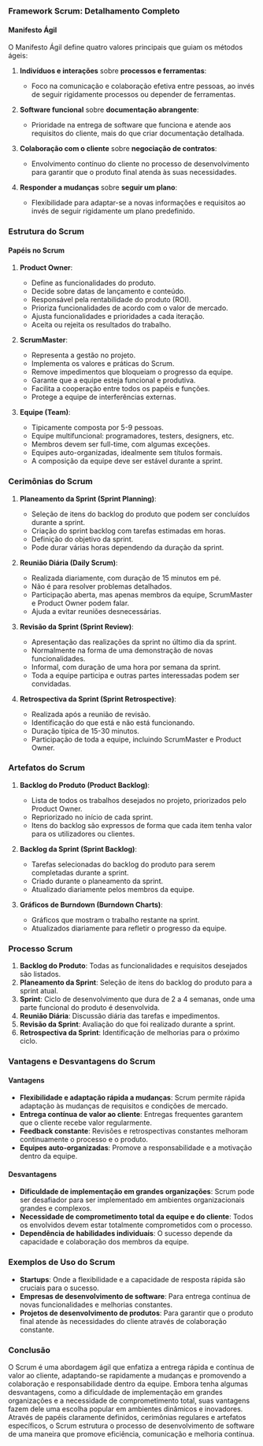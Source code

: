 ### Framework Scrum: Detalhamento Completo

#### **Manifesto Ágil**
O Manifesto Ágil define quatro valores principais que guiam os métodos ágeis:

1. **Indivíduos e interações** sobre **processos e ferramentas**:
   - Foco na comunicação e colaboração efetiva entre pessoas, ao invés de seguir rigidamente processos ou depender de ferramentas.

2. **Software funcional** sobre **documentação abrangente**:
   - Prioridade na entrega de software que funciona e atende aos requisitos do cliente, mais do que criar documentação detalhada.

3. **Colaboração com o cliente** sobre **negociação de contratos**:
   - Envolvimento contínuo do cliente no processo de desenvolvimento para garantir que o produto final atenda às suas necessidades.

4. **Responder a mudanças** sobre **seguir um plano**:
   - Flexibilidade para adaptar-se a novas informações e requisitos ao invés de seguir rigidamente um plano predefinido.

### Estrutura do Scrum

#### **Papéis no Scrum**
1. **Product Owner**:
   - Define as funcionalidades do produto.
   - Decide sobre datas de lançamento e conteúdo.
   - Responsável pela rentabilidade do produto (ROI).
   - Prioriza funcionalidades de acordo com o valor de mercado.
   - Ajusta funcionalidades e prioridades a cada iteração.
   - Aceita ou rejeita os resultados do trabalho.

2. **ScrumMaster**:
   - Representa a gestão no projeto.
   - Implementa os valores e práticas do Scrum.
   - Remove impedimentos que bloqueiam o progresso da equipe.
   - Garante que a equipe esteja funcional e produtiva.
   - Facilita a cooperação entre todos os papéis e funções.
   - Protege a equipe de interferências externas.

3. **Equipe (Team)**:
   - Tipicamente composta por 5-9 pessoas.
   - Equipe multifuncional: programadores, testers, designers, etc.
   - Membros devem ser full-time, com algumas exceções.
   - Equipes auto-organizadas, idealmente sem títulos formais.
   - A composição da equipe deve ser estável durante a sprint.

### Cerimônias do Scrum

1. **Planeamento da Sprint (Sprint Planning)**:
   - Seleção de itens do backlog do produto que podem ser concluídos durante a sprint.
   - Criação do sprint backlog com tarefas estimadas em horas.
   - Definição do objetivo da sprint.
   - Pode durar várias horas dependendo da duração da sprint.

2. **Reunião Diária (Daily Scrum)**:
   - Realizada diariamente, com duração de 15 minutos em pé.
   - Não é para resolver problemas detalhados.
   - Participação aberta, mas apenas membros da equipe, ScrumMaster e Product Owner podem falar.
   - Ajuda a evitar reuniões desnecessárias.

3. **Revisão da Sprint (Sprint Review)**:
   - Apresentação das realizações da sprint no último dia da sprint.
   - Normalmente na forma de uma demonstração de novas funcionalidades.
   - Informal, com duração de uma hora por semana da sprint.
   - Toda a equipe participa e outras partes interessadas podem ser convidadas.

4. **Retrospectiva da Sprint (Sprint Retrospective)**:
   - Realizada após a reunião de revisão.
   - Identificação do que está e não está funcionando.
   - Duração típica de 15-30 minutos.
   - Participação de toda a equipe, incluindo ScrumMaster e Product Owner.

### Artefatos do Scrum

1. **Backlog do Produto (Product Backlog)**:
   - Lista de todos os trabalhos desejados no projeto, priorizados pelo Product Owner.
   - Repriorizado no início de cada sprint.
   - Itens do backlog são expressos de forma que cada item tenha valor para os utilizadores ou clientes.

2. **Backlog da Sprint (Sprint Backlog)**:
   - Tarefas selecionadas do backlog do produto para serem completadas durante a sprint.
   - Criado durante o planeamento da sprint.
   - Atualizado diariamente pelos membros da equipe.

3. **Gráficos de Burndown (Burndown Charts)**:
   - Gráficos que mostram o trabalho restante na sprint.
   - Atualizados diariamente para refletir o progresso da equipe.

### Processo Scrum

1. **Backlog do Produto**: Todas as funcionalidades e requisitos desejados são listados.
2. **Planeamento da Sprint**: Seleção de itens do backlog do produto para a sprint atual.
3. **Sprint**: Ciclo de desenvolvimento que dura de 2 a 4 semanas, onde uma parte funcional do produto é desenvolvida.
4. **Reunião Diária**: Discussão diária das tarefas e impedimentos.
5. **Revisão da Sprint**: Avaliação do que foi realizado durante a sprint.
6. **Retrospectiva da Sprint**: Identificação de melhorias para o próximo ciclo.

### Vantagens e Desvantagens do Scrum

#### **Vantagens**
- **Flexibilidade e adaptação rápida a mudanças**: Scrum permite rápida adaptação às mudanças de requisitos e condições de mercado.
- **Entrega contínua de valor ao cliente**: Entregas frequentes garantem que o cliente recebe valor regularmente.
- **Feedback constante**: Revisões e retrospectivas constantes melhoram continuamente o processo e o produto.
- **Equipes auto-organizadas**: Promove a responsabilidade e a motivação dentro da equipe.

#### **Desvantagens**
- **Dificuldade de implementação em grandes organizações**: Scrum pode ser desafiador para ser implementado em ambientes organizacionais grandes e complexos.
- **Necessidade de comprometimento total da equipe e do cliente**: Todos os envolvidos devem estar totalmente comprometidos com o processo.
- **Dependência de habilidades individuais**: O sucesso depende da capacidade e colaboração dos membros da equipe.

### Exemplos de Uso do Scrum

- **Startups**: Onde a flexibilidade e a capacidade de resposta rápida são cruciais para o sucesso.
- **Empresas de desenvolvimento de software**: Para entrega contínua de novas funcionalidades e melhorias constantes.
- **Projetos de desenvolvimento de produtos**: Para garantir que o produto final atende às necessidades do cliente através de colaboração constante.

### Conclusão

O Scrum é uma abordagem ágil que enfatiza a entrega rápida e contínua de valor ao cliente, adaptando-se rapidamente a mudanças e promovendo a colaboração e responsabilidade dentro da equipe. Embora tenha algumas desvantagens, como a dificuldade de implementação em grandes organizações e a necessidade de comprometimento total, suas vantagens fazem dele uma escolha popular em ambientes dinâmicos e inovadores. Através de papéis claramente definidos, cerimônias regulares e artefatos específicos, o Scrum estrutura o processo de desenvolvimento de software de uma maneira que promove eficiência, comunicação e melhoria contínua.
